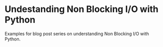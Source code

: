 # Undestanding Non Blocking I/O with Python

Examples for blog post series on understanding Non Blocking I/O with Python.

